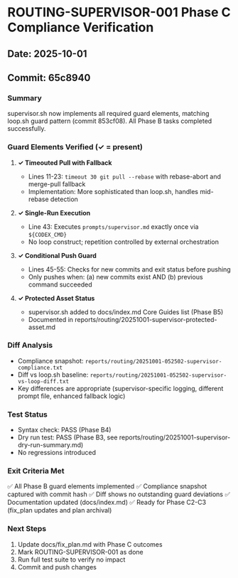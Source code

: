# ROUTING-SUPERVISOR-001 Phase C Compliance Verification
## Date: 2025-10-01
## Commit: 65c8940

### Summary
supervisor.sh now implements all required guard elements, matching loop.sh guard pattern (commit 853cf08). All Phase B tasks completed successfully.

### Guard Elements Verified (✓ = present)

1. **✓ Timeouted Pull with Fallback**
   - Lines 11-23: `timeout 30 git pull --rebase` with rebase-abort and merge-pull fallback
   - Implementation: More sophisticated than loop.sh, handles mid-rebase detection

2. **✓ Single-Run Execution**
   - Line 43: Executes `prompts/supervisor.md` exactly once via `${CODEX_CMD}`
   - No loop construct; repetition controlled by external orchestration

3. **✓ Conditional Push Guard**
   - Lines 45-55: Checks for new commits and exit status before pushing
   - Only pushes when: (a) new commits exist AND (b) previous command succeeded

4. **✓ Protected Asset Status**
   - supervisor.sh added to docs/index.md Core Guides list (Phase B5)
   - Documented in reports/routing/20251001-supervisor-protected-asset.md

### Diff Analysis
- Compliance snapshot: `reports/routing/20251001-052502-supervisor-compliance.txt`
- Diff vs loop.sh baseline: `reports/routing/20251001-052502-supervisor-vs-loop-diff.txt`
- Key differences are appropriate (supervisor-specific logging, different prompt file, enhanced fallback logic)

### Test Status
- Syntax check: PASS (Phase B4)
- Dry run test: PASS (Phase B3, see reports/routing/20251001-supervisor-dry-run-summary.md)
- No regressions introduced

### Exit Criteria Met
✅ All Phase B guard elements implemented
✅ Compliance snapshot captured with commit hash
✅ Diff shows no outstanding guard deviations
✅ Documentation updated (docs/index.md)
✅ Ready for Phase C2-C3 (fix_plan updates and plan archival)

### Next Steps
1. Update docs/fix_plan.md with Phase C outcomes
2. Mark ROUTING-SUPERVISOR-001 as done
3. Run full test suite to verify no impact
4. Commit and push changes
